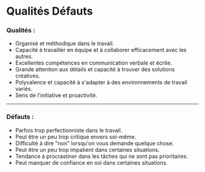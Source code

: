 # Qualités Défauts

### Qualités :

- Organisé et méthodique dans le travail.
- Capacité à travailler en équipe et à collaborer efficacement avec les autres.
- Excellentes compétences en communication verbale et écrite.
- Grande attention aux détails et capacité à trouver des solutions créatives.
- Polyvalence et capacité à s'adapter à des environnements de travail variés.
- Sens de l'initiative et proactivité.

---

### Défauts :

- Parfois trop perfectionniste dans le travail.
- Peut être un peu trop critique envers soi-même.
- Difficulté à dire "non" lorsqu'on vous demande quelque chose.
- Peut être un peu trop impatient dans certaines situations.
- Tendance à procrastiner dans les tâches qui ne sont pas prioritaires.
- Peut manquer de confiance en soi dans certaines situations.